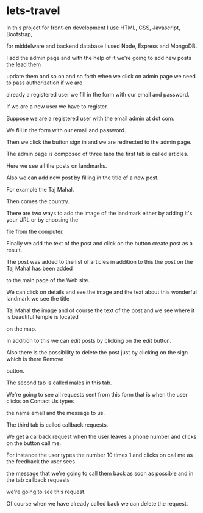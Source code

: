 # lets-travel

In this project for front-en development I use HTML, CSS, Javascript, Bootstrap,

for middelware and backend database I used Node, Express and MongoDB.  

I add the admin page and with the help of it we're going to add new posts the lead them

update them and so on and so forth when we click on admin page we need to pass authorization if we are

already a registered user we fill in the form with our email and password.

If we are a new user we have to register.

Suppose we are a registered user with the email admin at  dot com.

We fill in the form with our email and password.

Then we click the button sign in and we are redirected to the admin page.

The admin page is composed of three tabs the first tab is called articles.

Here we see all the posts on landmarks.

Also we can add new post by filling in the title of a new post.

For example the Taj Mahal.

Then comes the country.

There are two ways to add the image of the landmark either by adding it's your URL or by choosing the

file from the computer.

Finally we add the text of the post and click on the button create post as a result.

The post was added to the list of articles in addition to this the post on the Taj Mahal has been added

to the main page of the Web site.

We can click on details and see the image and the text about this wonderful landmark we see the title

Taj Mahal the image and of course the text of the post and we see where it is beautiful temple is located

on the map.

In addition to this we can edit posts by clicking on the edit button.

Also there is the possibility to delete the post just by clicking on the sign which is there Remove

button.

The second tab is called males in this tab.

We're going to see all requests sent from this form that is when the user clicks on Contact Us types

the name email and the message to us.

The third tab is called callback requests.

We get a callback request when the user leaves a phone number and clicks on the button call me.

For instance the user types the number 10 times 1 and clicks on call me as the feedback the user sees

the message that we're going to call them back as soon as possible and in the tab callback requests

we're going to see this request.

Of course when we have already called back we can delete the request.
